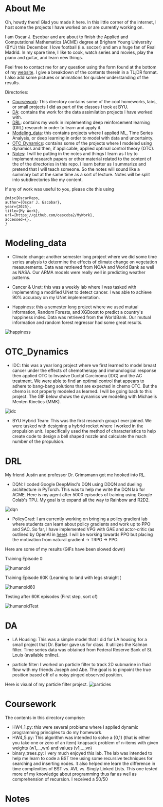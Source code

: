 # About Me
Oh, howdy there! 
Glad you made it here.
In this little corner of the internet, I host some the projects I have worked on or are currently working on.

I am Oscar J. Escobar and are about to finish the Applied and Computational Mathematics (ACME) degree at Brigham Young University (BYU) this December.
I love football (i.e. soccer) and am a huge fan of Real Madrid.
In my spare time, I like to cook, watch series and movies, play the piano and guitar, and learn new things.

Feel free to contact me for any question using the form found at the bottom of my [website](https://oescoba2.github.io.).
I give a breakdown of the contents therein in a TL;DR format.
I also add some pictures or animations for quicker understanding of the results.

Directories:
* [Coursework](#coursework): This directory contains some of the cool homeworks, labs, or small projects I did as part of the classes I took at BYU.
* [DA](#da): contains the work for the data assimilation projects I have worked with.
* [DRL](#drl): contains my work in implementing deep reinforcement learning (DRL) research in order to learn and apply it.
* [Modeling_data](#modeling_data): this contains projects where I applied ML, Time Series Analysis, or deep learning in order to model with data and uncertainty.
* [OTC_Dynamics](#otc_dynamics): contains some of the projects where I modeled using dynamics and then, if applicable, applied optimal control theory (OTC).
* [Notes](#notes): I will be putting in the notes and things I learn as I try to implement research papers or other material  related to the content of the of the directories in this repo. I learn better as I summarize and pretend that I will teach someone. So the notes will sound like a summary but at the same time as a sort of lecture. Notes will be split into subdirectories like my content.

If any of work was useful to you, please cite this using
```
@misc{OscarRepo,
author={Óscar J. Escobar},
year={2025},
title={My Work},
url={https://github.com/oescoba2/MyWork},
accessed={},
}
```


# Modeling_data 
* Climate change: another semester long project where we did some time series analysis to determine the effects of climate change on vegetation measurements.
Data was retrieved from NOAA and World Bank as well as NASA.
Our ARMA models were really well in predicting weather patterns.

* Cancer & Unet: this was a weekly lab where I was tasked with implementing a modified UNet to detect cancer.
I was able to achieve 90% accuracy on my UNet implementation.

* Happiness: this a semester long project where we used mutual information, Random Forests, and XGBoost to predict a country's happiness index.
Data was retrieved from the WorldBank.
Our mutual information and random forest regressor had some great results.

![happiness](./Modeling_Data/happiness.jpg)

# OTC_Dynamics

* IDC: this was a year long project where we first learned to model breast cancer under the effects of chemotherapy and immunological response then applied OTC to Invasive Ductal Carcinoma (IDC) and the AC treatment. 
We were able to find an optimal control that appears to adhere to bang-bang solutions that are expected in chemo OTC.
But the chemo is not properly modeled as learned.
I will be going back to this project.
The GIF below shows the dynamics we modeling with Michaelis Menten Kinetics (MMK).

![idc](./OTC_Dynamics/system_dynamics.gif)

* BYU Hybrid Team: This was the first research group I ever joined. 
We were tasked with designing a hybrid rocket where I worked in the propulsion unit.
I specifically used the method of characteristics to help create code to design a bell shaped nozzle and calculate the mach number of the propulsion.


# DRL
My friend Justin and professor Dr. Grimsmann got me hooked into RL.

* DQN: I coded Google DeepMind's DQN using DDQN and dueling architecture in PyTorch.
This was to help me write the DQN lab for ACME.
Here is my agent after 5000 episodes of training using Google Colab's TPU.
My goal is to expand all the way to Rainbow and R2D2.

![dqn](DRL/DQN/breakout_dqn.gif)

* PolicyGrad: I am currently working on bringing a policy gradient lab where students can learn about policy gradients and work up to PPO and SAC.
So far, I have implemented VPG with GAE and actor-critic (as outlined by OpenAI in [here](https://spinningup.openai.com/en/latest/algorithms/vpg.html)). I will be working towards PPO but placing the motivation from natural gradient $\to$ TRPO $\to$ PPO.

Here are some of my results (GIFs have been slowed down)

Training Episode 0

![humanoid](DRL/policyGradient/imgs/humanoid-vpg-train-episode0.gif)

Training Episode 60K (Learning to land with legs straight )

![humanoid60](DRL/policyGradient/imgs/humanoid-vpg-train-episode60000.gif)

Testing after 60K episodes (First step, sort of)

![humanoidTest](DRL/policyGradient/imgs/humanoid-vpg-stocTest-episode4.gif)

# DA
* LA Housing: This was a simple model that I did for LA housing for a small project that Dr. Barker gave us for class. 
It utilizes the Kalman filter.
Time series data was obtained from Federal Reserve Bank of St. Louis (available online).

* particle filter: I worked on particle filter to track 2D submarine in fluid flow with my friends Joseph and Abe.
The goal is to pinpoint the true position based off of a noisy pinged observed position.

Here is visual of my particle filter project.
![particles](DA/particle_filter.gif)


# Coursework
The contents in this directory comprise:

* HW4_1.py: this were several problems where I applied dynamic programming principles to do my homework.
* HW4_5.py: This algorithm was intended to solve a {0,1} (that is either you take one or zero of an item) knapsack problem of n-items with given weights (w1,...,wn) and values (v1,...,vn)
* binary_trees.py: I very much enjoyed this lab. The lab was intended to help me learn to code a BST tree using some recursive techniques for searching and inserting nodes. It also helped me learn the difference in time complexities of BST vs. AVL vs. Singly Linked Lists. This one tested more of my knowledge about programming thus far as well as comprehension of recursion. I received a 50/50

# Notes